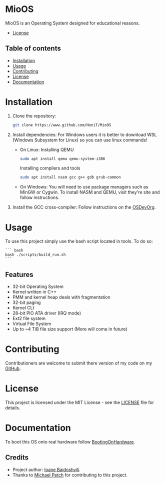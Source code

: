 # MioOS

MioOS is an Operating System designed for educational reasons.

- [License](LICENSE)


## Table of contents
- [Installation](#installation)
- [Usage](#usage)
- [Contributing](#contributing)
- [License](#license)
- [Documentation](#documentation)


# Installation


1. Clone the repository:
    ``` bash
    git clone https://www.github.com/HoniT/MioOS
    ```

2. Install dependencies:
    For Windows users it is better to download WSL (Windows Subsystem for Linux) so you can use linux commands!

    - On Linux:
        Installing QEMU
        ``` bash
        sudo apt install qemu qemu-system-i386
        ```

        Installing compilers and tools
        ``` bash
        sudo apt install nasm gcc g++ gdb grub-common
        ```
    
    - On Windows:
        You will need to use package managers such as MinGW or Cygwin.
        To install NASM and QEMU, visit they're site and follow instructions.

3. Install the GCC cross-compiler:
    Follow instructions on the [OSDevOrg](https://wiki.osdev.org/GCC_Cross-Compiler).

# Usage

To use this project simply use the bash script located in tools. To do so:

    ``` bash
    bash ./scripts/build_run.sh
    ```

## Features

- 32-bit Operating System
- Kernel written in C++
- PMM and kernel heap deals with fragmentation
- 32-bit paging
- Kernel CLI
- 28-bit PIO ATA driver (IRQ mode)
- Ext2 file system
- Virtual File System
- Up to ~4 TiB file size support
(More will come in future)


# Contributing

Contributioners are welcome to submit there version of my code on my [GitHub](https://www.github.com/HoniT/MioOS).


# License

This project is licensed under the MIT License - see the [LICENSE](LICENSE) file for details.


# Documentation

To boot this OS onto real hardware follow [BootingOnHardware](docs/BootingOnHardware.md).


## Credits
- Project author: [Ioane Baidoshvili](https://www.github.com/HoniT).
- Thanks to [Michael Petch](https://www.github.com/mpetch) for contributing to this project.
